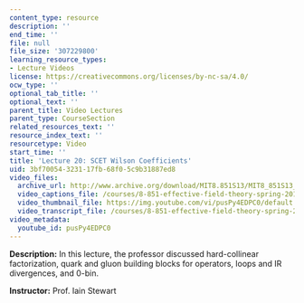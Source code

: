 ```yaml
---
content_type: resource
description: ''
end_time: ''
file: null
file_size: '307229800'
learning_resource_types:
- Lecture Videos
license: https://creativecommons.org/licenses/by-nc-sa/4.0/
ocw_type: ''
optional_tab_title: ''
optional_text: ''
parent_title: Video Lectures
parent_type: CourseSection
related_resources_text: ''
resource_index_text: ''
resourcetype: Video
start_time: ''
title: 'Lecture 20: SCET Wilson Coefficients'
uid: 3bf70054-3231-17fb-68f0-5c9b31887ed8
video_files:
  archive_url: http://www.archive.org/download/MIT8.851S13/MIT8_851S13_lec20_300k.mp4
  video_captions_file: /courses/8-851-effective-field-theory-spring-2013/37373e9afdc2561fa801086391e75112_pusPy4EDPC0.vtt
  video_thumbnail_file: https://img.youtube.com/vi/pusPy4EDPC0/default.jpg
  video_transcript_file: /courses/8-851-effective-field-theory-spring-2013/675a005606801865dc78772d12f743f7_pusPy4EDPC0.pdf
video_metadata:
  youtube_id: pusPy4EDPC0
---
```


**Description:** In this lecture, the professor discussed hard-collinear factorization, quark and gluon building blocks for operators, loops and IR divergences, and 0-bin.

**Instructor:** Prof. Iain Stewart

